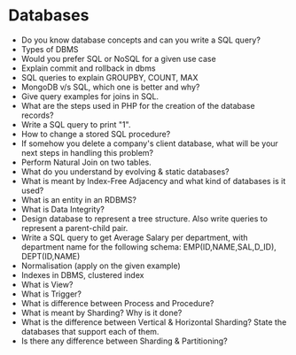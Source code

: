# Databases

* Do you know database concepts and can you write a SQL query?
* Types of DBMS
* Would you prefer SQL or NoSQL for a given use case
* Explain commit and rollback in dbms
* SQL queries to explain GROUPBY, COUNT, MAX
* MongoDB v/s SQL, which one is better and why?
* Give query examples for joins in SQL.
* What are the steps used in PHP for the creation of the database records?
* Write a SQL query to print "1".
* How to change a stored SQL procedure?
* If somehow you delete a company's client database, what will be your next steps in handling this problem?
* Perform Natural Join on two tables.
* What do you understand by evolving & static databases?
* What is meant by Index-Free Adjacency and what kind of databases is it used?
* What is an entity in an RDBMS?
* What is Data Integrity?
* Design database to represent a tree structure. Also write queries to represent a parent-child pair.
* Write a SQL query to get Average Salary per department, with department name for the following schema: EMP\(ID,NAME,SAL,D\_ID\), DEPT\(ID,NAME\)
* Normalisation \(apply on the given example\)
* Indexes in DBMS, clustered index
* What is View?
* What is Trigger?
* What is difference between Process and Procedure?
* What is meant by Sharding? Why is it done?
* What is the difference between Vertical & Horizontal Sharding? State the databases that support each of them.
* Is there any difference between Sharding & Partitioning?
